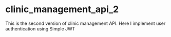 # clinic_management_api_2
This is the second version of clinic management API. Here I implement user authentication using Simple JWT
